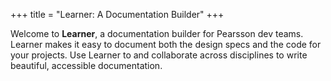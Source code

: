 +++
title = "Learner: A Documentation Builder"
+++

Welcome to **Learner**, a documentation builder for Pearsson dev teams. Learner makes it easy to document both the design specs and the code for your projects. Use Learner to and collaborate across disciplines to write beautiful, accessible documentation.